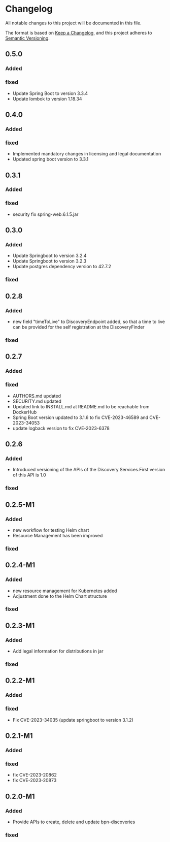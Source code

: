 # Changelog

All notable changes to this project will be documented in this file.

The format is based on [Keep a Changelog](https://keepachangelog.com/en/1.0.0/), and this project adheres
to [Semantic Versioning](https://semver.org/spec/v2.0.0.html).


## 0.5.0
### Added
### fixed
- Update Spring Boot to version 3.3.4
- Update lombok to version 1.18.34

## 0.4.0
### Added
### fixed
- Implemented mandatory changes in licensing and legal documentation
- Updated spring boot version to 3.3.1

## 0.3.1
### Added
### fixed
- security fix spring-web:6.1.5.jar

## 0.3.0
### Added
- Update Springboot to version 3.2.4
- Update Springboot to version 3.2.3
- Update postgres dependency version to 42.7.2
### fixed

## 0.2.8
### Added
- new field "timeToLive" to DiscoveryEndpoint added, so that a time to live can be provided for the self registration at the DiscoveryFinder
### fixed

## 0.2.7
### Added
### fixed
- AUTHORS.md updated
- SECURITY.md updated
- Updated link to INSTALL.md at README.md to be reachable from DockerHub
- Spring Boot version updated to 3.1.6 to fix CVE-2023-46589 and CVE-2023-34053
- update logback version to fix CVE-2023-6378

## 0.2.6
### Added
- Introduced versioning of the APIs of the Discovery Services.First version of this API is 1.0
### fixed

## 0.2.5-M1
### Added
- new workflow for testing Helm chart
- Resource Management has been improved
### fixed

## 0.2.4-M1
### Added
- new resource management for Kubernetes added
- Adjustment done to the Helm Chart structure
### fixed

## 0.2.3-M1
### Added
- Add legal information for distributions in jar
### fixed

## 0.2.2-M1
### Added
### fixed
- Fix CVE-2023-34035 (update springboot to version 3.1.2)

## 0.2.1-M1
### Added
### fixed
- fix CVE-2023-20862
- fix CVE-2023-20873

## 0.2.0-M1
### Added
- Provide APIs to create, delete and update bpn-discoveries
### fixed